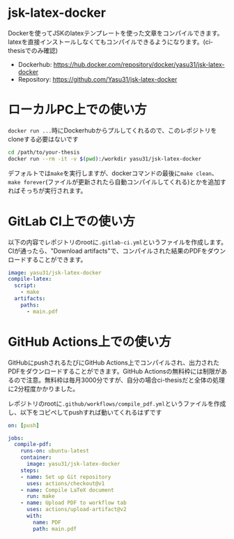 # jsk-latex-docker
Dockerを使ってJSKのlatexテンプレートを使った文章をコンパイルできます。latexを直接インストールしなくてもコンパイルできるようになります。(ci-thesisでのみ確認)

* Dockerhub: https://hub.docker.com/repository/docker/yasu31/jsk-latex-docker
* Repository: https://github.com/Yasu31/jsk-latex-docker

# ローカルPC上での使い方
`docker run ...`時にDockerhubからプルしてくれるので、このレポジトリをcloneする必要はないです
```bash
cd /path/to/your-thesis
docker run --rm -it -v $(pwd):/workdir yasu31/jsk-latex-docker
```
デフォルトでは`make`を実行しますが、dockerコマンドの最後に`make clean`、`make forever`(ファイルが更新されたら自動コンパイルしてくれる)とかを追加すればそっちが実行されます。
# GitLab CI上での使い方
以下の内容でレポジトリのrootに`.gitlab-ci.yml`というファイルを作成します。CIが通ったら、"Download artifacts"で、コンパイルされた結果のPDFをダウンロードすることができます。
```yaml
image: yasu31/jsk-latex-docker
compile-latex:
  script:
    - make
  artifacts:
    paths:  
      - main.pdf
```

# GitHub Actions上での使い方
GitHubにpushされるたびにGitHub Actions上でコンパイルされ、出力されたPDFをダウンロードすることができます。GitHub Actionsの無料枠には制限があるので注意。無料枠は毎月3000分ですが、自分の場合ci-thesisだと全体の処理に2分程度かかりました。

レポジトリのrootに`.github/workflows/compile_pdf.yml`というファイルを作成し、以下をコピペしてpushすれば動いてくれるはずです
```yaml
on: [push]

jobs:
  compile-pdf:
    runs-on: ubuntu-latest
    container:
      image: yasu31/jsk-latex-docker
    steps:
    - name: Set up Git repository
      uses: actions/checkout@v1
    - name: Compile LaTeX document
      run: make
    - name: Upload PDF to workflow tab
      uses: actions/upload-artifact@v2
      with:
        name: PDF
        path: main.pdf
```
